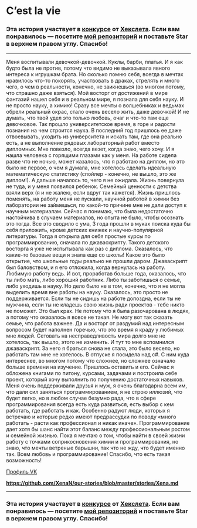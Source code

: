 # C’est la vie

### Эта история участвует в [конкурсе](http://mystory.hexlet.io/) от [Хекслета](https://ru.hexlet.io/). Если вам понравилось — посетите [мой репозиторий](https://github.com/XenaN/our-stories/blob/master/stories/Xena.md) и поставьте Star в верхнем правом углу. Спасибо!

---

Меня воспитывали девочкой-девочкой. Куклы, барби, платья. И я как будто была не против, потому что видимо не выказывала явного интереса к игрушкам брата. Но сколько помню себя, всегда в мечтах нравилось что-то покорять, участвовать в драках, стрелять и много чего, о чем в реальности, конечно, не заикнешься (во многом потому, что страшно даже взяться). 
Мой восторг от достижений в мире фантазий нашел себя и в реальном мире, я познала для себя науку. И не просто науку, а химию! Сразу все мечты о волшебниках и ведьмах обрели реальный окрас, стало очень весело жить, даже девочкой! И не думать, что твой удел это только любовь, очаг и что-то там еще девочковое. Так прошло университетское время, в горе и радости познания на чем строится наука. В последний год пришлось ее даже отвоевывать, уходить из университета и искать там, где она реально есть, а не выполнение рядовых лабораторный работ вместо дипломных. Мне повезло, всегда везет, когда знаю, чего хочу. И я нашла человека с горящими глазами как у меня. На работе сидела разве что не ночью, может казалось, что я работаю на диплом, но это было не первое, о чем я думала, мне хотелось сделать идеальную математическую статистику (спойлер - конечно, не вышло, это же диплом!). 
А дальше началось то, чего я не ожидала. Жизнь повернула не туда, и у меня появился ребенок. Семейный ценности с детства взяли верх (я и не жалею, если вдруг так кажется). Жизнь пришлось поменять, на работу меня не пускали, научной работой в химии без лаборатории не займешься, по какой-то причине мне не дали доступ к научным материалам. Сейчас я понимаю, что была недостаточно настойчива в случаем материалов, но опыта не было, чтобы осознать это тогда. 
Все это сводило с ума, 3 года прошли в муках поиска куда бы себя приложить, кроме детских книжек и научно-популярной литературы. Тогда я открыла для себя простые курсы по программированию, сначала по джаваскрипту. Такого детского восторга я уже не испытывала как раз с диплома. Оказалось, что какие-то базовые вещи я знала еще со школы! Какое это было открытие, что школьные годы реально не прошли даром.
Джаваскрипт был баловством, и я его отложила, когда вернулась на работу. Любимую работу ведь. 
И вот, проработав больше года, оказалось, что ты либо мать, либо хороший работник. Либо ты заботишься о семье, либо уходишь в науку. 
Но дело было не в том, конечно, что я не могла выделить время вне работы на науку. Оказалось, это просто не поддерживается. Если ты не сидишь на работе допоздна, если ты не мужчина, если ты не кладешь свою жизнь ради проектов - тебе никто не поможет. Это был крах. Не потому что я была разочарована в людях, а потому что оказалось я вовсе не такая. Не могу вот так сказать семье, что работа важнее. Да и восторг от раздумий над интересным вопросом будет наполнен горечью, что это время я краду у любимых мне людей. 
Сетовать на несправедливость мира долго мне не хотелось, так вышло, этого не изменить. 
И тут то мне вспомнился джаваскрипт. За него я браться снова не стала, это было весело, но работать там мне не хотелось. В отпуске я посидела над с#. С ним куда интереснее, во многом потому что сложнее, но сложнее означало больше времени на изучение. Пришлось оставить и его. Сейчас я обложена книгами по питону, курсами, задачами и построила себе проект, который хочу выполнить по получению достаточных навыков.
Меня очень поддерживали друзья и муж, я очень благодарна всем им, что дали сил заняться программированием, я не строю иллюзий, что будет легко, но в любом случае безумно рада, что в сфере программирования всегда есть куда развиться, есть выбор с кем работать, где работать и как. Особенно радуют люди, которых я встречаю и которые редко имеют предрассудки по поводу «много работать - расти как профессионал и никак иначе». Программирование дает хотя бы шанс найти этот баланс между профессиональным ростом и семейной жизнью. 
Пока я мечтаю о том, чтобы найти в своей жизни работу с точками соприкосновения химии и программирования, но знаю, что мечты ветреные барышни, так что не жду, что будет именно так. 
Всем любовь и программирование! 
Спасибо, что есть такая возможность!

[Профиль VK](https://vk.com/coffee_net)

**https://github.com/XenaN/our-stories/blob/master/stories/Xena.md**

---

### Эта история участвует в [конкурсе](http://mystory.hexlet.io/) от [Хекслета](https://ru.hexlet.io/). Если вам понравилось — посетите [мой репозиторий](https://github.com/XenaN/our-stories/blob/master/stories/Xena.md) и поставьте Star в верхнем правом углу. Спасибо!

